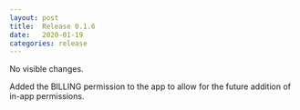 ```yaml
---
layout: post
title:  Release 0.1.6
date:   2020-01-19
categories: release
---
```


No visible changes.

Added the BILLING permission to the app to allow for the future addition of in-app permissions.